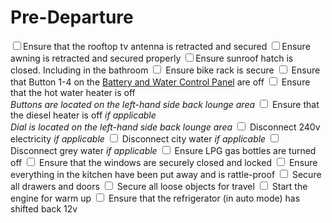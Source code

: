 <link href="../styles/custom.css" rel="stylesheet" />

# Pre-Departure

<label for="antenna" class="top"><input type="checkbox" id="antenna" />Ensure that the rooftop tv antenna is retracted and secured</label>
<label for="awning" class="alt"><input type="checkbox" id="awning" />Ensure awning is retracted and secured properly</label>
<label for="sunroof"> <input type="checkbox" id="sunroof" />Ensure sunroof hatch is closed. Including in the bathroom</label>
<label for="bike-rack" class="alt"><input type="checkbox" id="bike-rack" /> Ensure bike rack is secure</label>
<label for="control-panel"><input type="checkbox" id="control-panel" /> Ensure that Button 1-4 on the [Battery and Water Control Panel](../guides/control-panel.md) are off</label>
<label for="water-heater" class="alt"><input type="checkbox" id="water-heater"  /> Ensure that the hot water heater is off<br/>
*Buttons are located on the left-hand side back lounge area*</label>
<label for="diesel-heater"><input type="checkbox" id="diesel-heater" /> Ensure that the diesel heater is off *if applicable*<br/>
*Dial is located on the left-hand side back lounge area*</label>
<label for="power" class="alt"><input type="checkbox" id="power"/> Disconnect 240v electricity *if applicable*</label>
<label for="city-water"><input type="checkbox" id="city-water"/> Disconnect city water *if applicable*</label>
<label for="grey-water" class="alt"><input type="checkbox" id="grey-water"/> Disconnect grey water *if applicable*</label>
<label for="lpg"><input type="checkbox" id="lpg"/> Ensure LPG gas bottles are turned off</label>
<label for="windows" class="alt"><input type="checkbox" id="windows"/> Ensure that the windows are securely closed and locked</label>
<label for="kitchen"><input type="checkbox" id="kitchen"/> Ensure everything in the kitchen have been put away and is rattle-proof</label>
<label for="doors" class="alt"><input type="checkbox" id="doors"/> Secure all drawers and doors</label>
<label for="lose-objects"><input type="checkbox" id="lose-objects"/> Secure all loose objects for travel</label>
<label for="start-engine" class="alt"><input type="checkbox" id="start-engine"/> Start the engine for warm up</label>
<label for="refrigerator"><input type="checkbox" id="refrigerator"/> Ensure that the refrigerator (in auto mode) has shifted back 12v</label>
